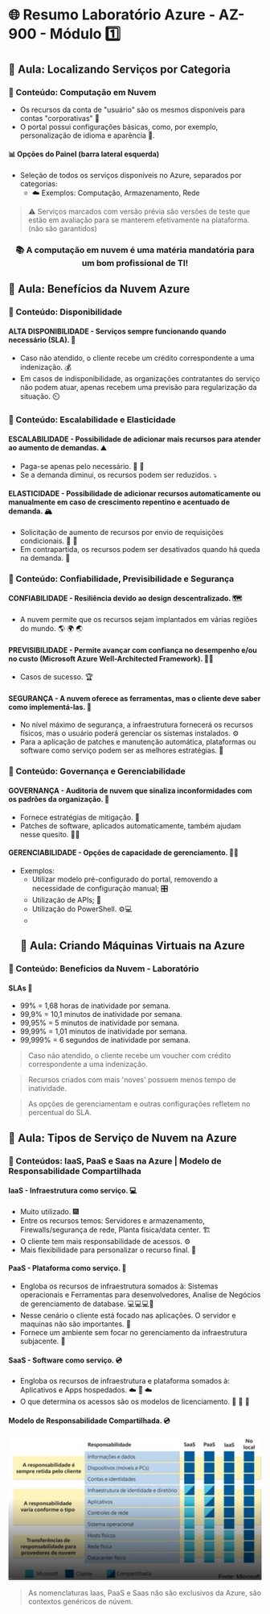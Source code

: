 # 🌐 Resumo Laboratório Azure - AZ-900 - Módulo 1️⃣

## 🏫 Aula: Localizando Serviços por Categoria
### 🔖 Conteúdo: Computação em Nuvem

* Os recursos da conta de "usuário" são os mesmos disponíveis para contas "corporativas" 🔄
* O portal possui configurações básicas, como, por exemplo, personalização de idioma e aparência 🎨.

#### 📊 Opções do Painel (barra lateral esquerda)
* Seleção de todos os serviços disponíveis no Azure, separados por categorias:
  * ☁️ Exemplos: Computação, Armazenamento, Rede

> ⚠️ Serviços marcados com versão prévia são versões de teste que estão em avaliação para se manterem efetivamente na plataforma. (não são garantidos)

 
### <p align="center"> 📚 A computação em nuvem é uma matéria mandatória para um bom profissional de TI!</p>



## 🏫 Aula: Benefícios da Nuvem Azure

### 🔖 Conteúdo: Disponibilidade

#### ALTA DISPONIBILIDADE - Serviços sempre funcionando quando necessário (SLA). 🤝
* Caso não atendido, o cliente recebe um crédito correspondente a uma indenização. 💰
* Em casos de indisponibilidade, as organizações contratantes do serviço não podem atuar, apenas recebem uma previsão para regularização da situação. ⏲️

### 🔖 Conteúdo: Escalabilidade e Elasticidade

#### ESCALABILIDADE - Possibilidade de adicionar mais recursos para atender ao aumento de demandas. ⛰️
* Paga-se apenas pelo necessário. 🐖 💸
* Se a demanda diminui, os recursos podem ser reduzidos. ⤵️

#### ELASTICIDADE - Possibilidade de adicionar recursos automaticamente ou manualmente em caso de crescimento repentino e acentuado de demanda. 🏔️
* Solicitação de aumento de recursos por envio de requisições condicionais. 🛒 🧠
* Em contrapartida, os recursos podem ser desativados quando há queda na demanda. 🔽

### 🔖 Conteúdo: Confiabilidade, Previsibilidade e Segurança

#### CONFIABILIDADE - Resiliência devido ao design descentralizado. 🗺️
* A nuvem permite que os recursos sejam implantados em várias regiões do mundo. 🌎 🌍 🌏

#### PREVISIBILIDADE - Permite avançar com confiança no desempenho e/ou no custo (Microsoft Azure Well-Architected Framework). 🦸‍♂️
* Casos de sucesso. 🏆

#### SEGURANÇA - A nuvem oferece as ferramentas, mas o cliente deve saber como implementá-las. 🦺
* No nível máximo de segurança, a infraestrutura fornecerá os recursos físicos, mas o usuário poderá gerenciar os sistemas instalados. ⚙️
* Para a aplicação de patches e manutenção automática, plataformas ou software como serviço podem ser as melhores estratégias. 🤖

### 🔖 Conteúdo: Governança e Gerenciabilidade

#### GOVERNANÇA - Auditoria de nuvem que sinaliza inconformidades com os padrões da organização. 🔎
* Fornece estratégias de mitigação. 🧰
* Patches de software, aplicados automaticamente, também ajudam nesse quesito. 💁‍♂️

#### GERENCIABILIDADE - Opções de capacidade de gerenciamento. 👨‍💼
* Exemplos:
  * Utilizar modelo pré-configurado do portal, removendo a necessidade de configuração manual; 🎛️
  * Utilização de APIs; 🔌
  * Utilização do PowerShell. ⚙️💻
  * 
  ## 🏫 Aula: Criando Máquinas Virtuais na Azure

### 🔖 Conteúdo: Beneficios da Nuvem - Laboratório

#### SLAs 🤝
* 99% = 1,68 horas de inatividade por semana.
* 99,9% = 10,1 minutos de inatividade por semana.
* 99,95% = 5 minutos de inatividade por semana.
* 99,99% = 1,01 minutos de inatividade por semana.
* 99,999% = 6 segundos de inatividade por semana.
> Caso não atendido, o cliente recebe um voucher com crédito correspondente a uma indenização.

> Recursos criados com mais 'noves' possuem menos tempo de inatividade.
 
> As opções de gerenciamentam e outras configurações refletem no percentual do SLA.
> 
## 🏫 Aula: Tipos de Serviço de Nuvem na Azure

### 🔖 Conteúdos: IaaS, PaaS e Saas na Azure | Modelo de Responsabilidade Compartilhada

#### IaaS - Infraestrutura como serviço. 💻
* Muito utilizado. 🎆
* Entre os recursos temos: Servidores e armazenamento, Firewalls/segurança de rede, Planta fisica/data center. 🏗️
* O cliente tem mais responsabilidade de acessos. ⚙️
* Mais flexibilidade para personalizar o recurso final. 🔆

#### PaaS - Plataforma como serviço. 🧰
* Engloba os recursos de infraestrutura somados à: Sistemas operacionais e Ferramentas para desenvolvedores, Analise de Negócios de gerenciamento de database. 💻💻💻🔆
* Nesse cenário o cliente está focado nas aplicações. O servidor e maquinas não são importantes. 👀
* Fornece um ambiente sem focar no gerenciamento da infraestrutura subjacente. 🌴

#### SaaS - Software como serviço. 💿
* Engloba os recursos de infraestrutura e plataforma somados à: Aplicativos e Apps hospedados. ☁️ 📱 ☁️
* O que determina os acessos são os modelos de licenciamento. 🥇 🥈 🥉

#### Modelo de Responsabilidade Compartilhada. 💿
![Modelo](https://github.com/thiagofs84/Res_Lab_Azure/blob/main/Capturar.JPG)


> As nomenclaturas Iaas, PaaS e Saas não são exclusivos da Azure, são contextos genéricos de núvem.

